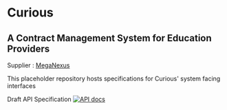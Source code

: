 # Curious

## A Contract Management System for Education Providers

Supplier : [MegaNexus](https://www.meganexus.com)

This placeholder repository hosts specifications for Curious' system facing interfaces

Draft API Specification [![API docs](https://img.shields.io/badge/API_docs-view-85EA2D.svg?logo=swagger)](https://editor.swagger.io/?url=https://raw.githack.com/ministryofjustice/curious/main/curious-api-specification.yaml)

[MegaNexus]: https://www.meganexus.com/